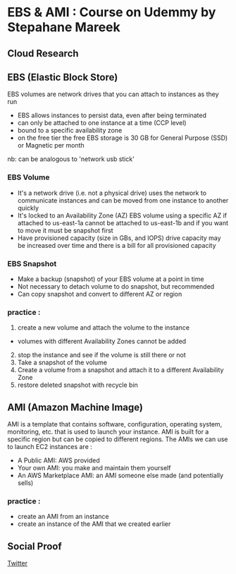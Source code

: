 # EBS & AMI : Course on Udemmy by Stepahane Mareek

## Cloud Research
## EBS (Elastic Block Store)
EBS volumes are network drives that you can attach to instances as they run
- EBS allows instances to persist data, even after being terminated
- can only be attached to one instance at a time (CCP level)
- bound to a specific availability zone
- on the free tier the free EBS storage is 30 GB for General Purpose (SSD) or Magnetic per month

nb: can be analogous to 'network usb stick' 

### EBS Volume
- It's a network drive (i.e. not a physical drive)
uses the network to communicate instances and can be moved from one instance to another quickly
- It's locked to an Availability Zone (AZ)
EBS volume using a specific AZ if attached to us-east-1a cannot be attached to us-east-1b and if you want to move it must be snapshot first
- Have provisioned capacity (size in GBs, and IOPS)
drive capacity may be increased over time and there is a bill for all provisioned capacity

### EBS Snapshot 
- Make a backup (snapshot) of your EBS volume at a point in time
- Not necessary to detach volume to do snapshot, but recommended
- Can copy snapshot and convert to different AZ or region

### practice :
1. create a new volume and attach the volume to the instance
- volumes with different Availability Zones cannot be added
2. stop the instance and see if the volume is still there or not
3. Take a snapshot of the volume
4. Create a volume from a snapshot and attach it to a different Availability Zone
5. restore deleted snapshot with recycle bin

## AMI (Amazon Machine Image)
AMI is a template that contains software, configuration, operating system, monitoring, etc. that is used to launch your instance. AMI is built for a specific region but can be copied to different regions.
The AMIs we can use to launch EC2 instances are :
- A Public AMI: AWS provided
- Your own AMI: you make and maintain them yourself
- An AWS Marketplace AMI: an AMI someone else made (and potentially sells)

### practice :
- create an AMI from an instance
- create an instance of the AMI that we created earlier


## Social Proof

[Twitter](https://mobile.twitter.com/tiaradwim1306/status/1612752359867944961)
